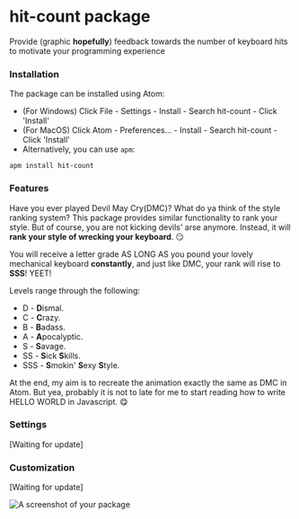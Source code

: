 # hit-count package

Provide (graphic **hopefully**) feedback towards the number of keyboard hits to motivate your programming experience

### Installation
The package can be installed using Atom:
* (For Windows) Click File - Settings - Install - Search hit-count - Click 'Install'
* (For MacOS) Click Atom - Preferences... - Install - Search hit-count - Click 'Install'
* Alternatively, you can use `apm`:
```
apm install hit-count
```

### Features
Have you ever played Devil May Cry(DMC)? What do ya think of the style ranking system?
This package provides similar functionality to rank your style. But of course, you are not
kicking devils' arse anymore. Instead, it will **rank your style of wrecking your keyboard**. :smirk:

You will receive a letter grade AS LONG AS you pound your lovely mechanical keyboard **constantly**,
and just like DMC, your rank will rise to **SSS**! YEET!

Levels range through the following:
* D - **D**ismal.
* C - **C**razy.
* B - **B**adass.
* A - **A**pocalyptic.
* S - **S**avage.
* SS - **S**ick **S**kills.
* SSS - **S**mokin' **S**exy **S**tyle.

At the end, my aim is to recreate the animation exactly the same as DMC in Atom. But yea, probably it is not
to late for me to start reading how to write HELLO WORLD in Javascript. :yum:

### Settings
[Waiting for update]

### Customization
[Waiting for update]

![A screenshot of your package](https://f.cloud.github.com/assets/69169/2290250/c35d867a-a017-11e3-86be-cd7c5bf3ff9b.gif)
